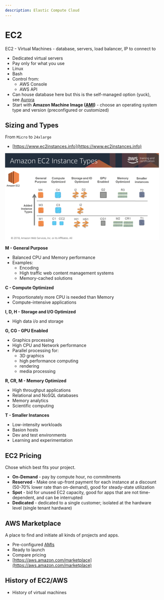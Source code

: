 ```yaml
---
description: Elastic Compute Cloud
---
```


# EC2

EC2 - Virtual Machines - database, servers, load balancer, IP to connect to&#x20;

* Dedicated virtual servers
* Pay only for what you use
* Linux
* Bash&#x20;
* Control from:
  * AWS Console
  * AWS API
* Can house database here but this is the self-managed option (yuck), see [Aurora](../databases/untitled.md)&#x20;
* Start with **Amazon Machine Image (**[**AMI**](https://docs.aws.amazon.com/AWSEC2/latest/UserGuide/AMIs.html)**)** - choose an operating system type and version (preconfigured or customized)

## **Sizing and Types**

From `Micro` to `24xlarge`

* [https://www.ec2instances.info](https://www.ec2instances.info)

![EC2 instance types. (aws.training)](<../.gitbook/assets/Screen Shot 2019-10-25 at 7.21.35 PM.png>)

**M - General Purpose**

* Balanced CPU and Memory performance
* Examples:
  * Encoding
  * High traffic web content management systems
  * Memory-cached solutions&#x20;

**C - Compute Optimized**

* Proportionately more CPU is needed than Memory
* Compute-intensive applications  &#x20;

**I, D, H - Storage and I/O Optimized**

* High data i/o and storage&#x20;

**G, CG - GPU Enabled**

* Graphics processing
* High CPU and Network performance
* Parallel processing for:
  * 3D graphics
  * high performance computing
  * rendering
  * media processing

**R, CR, M - Memory Optimized**

* High throughput applications
* Relational and NoSQL databases
* Memory analytics
* Scientific computing&#x20;

**T - Smaller Instances**

* Low-intensity workloads
* Basion hosts
* Dev and test environments
* Learning and experimentation&#x20;

## EC2 Pricing

Chose which best fits your project.

* **On-Demand** - pay by compute hour, no commitments&#x20;
* **Reserved** - Make one up-front payment for each instance at a discount (50-70% lower rate than on-demand), good for steady-state utilization&#x20;
* **Spot** - bid for unused EC2 capacity, good for apps that are not time-dependent, and can be interrupted
* **Dedicated** - dedicated to a single customer; isolated at the hardware level (single tenant hardware)

## AWS Marketplace

A place to find and initiate all kinds of projects and apps.

* Pre-configured [AMIs](ec2.md)
* Ready to launch&#x20;
* Compare pricing&#x20;
* [https://aws.amazon.com/marketplace](https://aws.amazon.com/marketplace)

## **History of EC2/AWS**

* History of virtual machines

